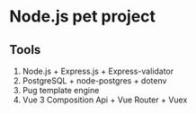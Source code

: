 # Node.js pet project

## Tools
1. Node.js + Express.js + Express-validator
2. PostgreSQL + node-postgres + dotenv
3. Pug template engine
4. Vue 3 Composition Api + Vue Router + Vuex
